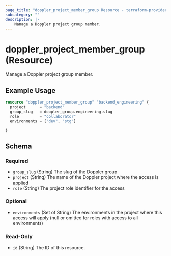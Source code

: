 ```yaml
---
page_title: "doppler_project_member_group Resource - terraform-provider-doppler"
subcategory: ""
description: |-
	Manage a Doppler project group member.
---
```


# doppler_project_member_group (Resource)

Manage a Doppler project group member.

## Example Usage

```terraform
resource "doppler_project_member_group" "backend_engineering" {
  project      = "backend"
  group_slug   = doppler_group.engineering.slug
  role         = "collaborator"
  environments = ["dev", "stg"]

}
```

<!-- schema generated by tfplugindocs -->
## Schema

### Required

- `group_slug` (String) The slug of the Doppler group
- `project` (String) The name of the Doppler project where the access is applied
- `role` (String) The project role identifier for the access

### Optional

- `environments` (Set of String) The environments in the project where this access will apply (null or omitted for roles with access to all environments)

### Read-Only

- `id` (String) The ID of this resource.
